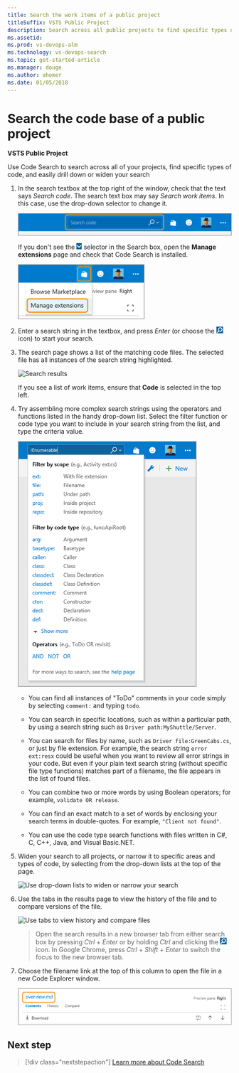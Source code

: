 ```yaml
---
title: Search the work items of a public project  
titleSuffix: VSTS Public Project
description: Search across all public projects to find specific types of code 
ms.assetid:  
ms.prod: vs-devops-alm
ms.technology: vs-devops-search
ms.topic: get-started-article
ms.manager: douge
ms.author: ahomer
ms.date: 01/05/2018
---
```


# Search the code base of a public project

**VSTS Public Project**

Use Code Search to search across all of your projects, find specific types of code,
and easily drill down or widen your search


1. In the search textbox at the top right of the window, check that the text says
   _Search code_. The search text box may say _Search work items_. In this case, use the drop-down selector to change it.

   ![Switching between searching for code and work items](../search/code/_img/get-started/title-bar-search-box-empty-outlined.png)

   If you don't see the ![select search type](../search/_img/_shared/search-select-type-icon.png)
   selector in the Search box, open the **Manage extensions** page 
   and check that Code Search is installed.

   ![Checking that the extension is installed](../search/_img/_shared/goto-marketplace.png)

1. Enter a search string in the textbox, and press _Enter_ (or choose the 
   ![start search icon](../search/_img/_shared/start-search-icon.png) icon) to start your search.

1. The search page shows a list of the matching code files. The selected file has all
   instances of the search string highlighted. 

   ![Search results](../search/code/_img/get-started/search-results-01.png)

   If you see a list of work items, ensure that **Code** is selected in the top left.

1. Try assembling more complex search strings using the operators and functions listed in the handy 
   drop-down list. Select the filter function or code type you want to include in your search string from the
   list, and type the criteria value.

   ![Search from VSTS title bar](../search/code/_img/get-started/title-bar-search-functionlist.png)    

   * You can find all instances of "ToDo" comments in your code simply by selecting `comment:` and typing `todo`. 

   * You can search in specific locations, such as within a particular path, by using a search string such as `Driver path:MyShuttle/Server`. 

   * You can search for files by name, such as `Driver file:GreenCabs.cs`, or just by file extension. For example, the search string 
    `error ext:resx` could be useful when you want to review all error strings in your code. 
    But even if your plain text search string (without specific file type functions) 
    matches part of a filename, the file appears in the list of found files.

   * You can combine two or more words by using Boolean operators; for example, `validate OR release`.

   * You can find an exact match to a set of words by enclosing your search terms in double-quotes. For example, `"Client not found"`. 

   * You can use the code type search functions with files written in C#, C, C++, Java, and Visual Basic.NET.


1. Widen your search to all projects, or narrow it to specific areas and types of code,
   by selecting from the drop-down lists at the top of the page.

   ![Use drop-down lists to widen or narrow your search](../search/code/_img/get-started/select-projects.png)

1. Use the tabs in the results page to view the history of the file and to compare versions of the file.

   ![Use tabs to view history and compare files](../search/code/_img/get-started/compare-tab.png)

   >Open the search results in a new browser tab from either search box by
   pressing _Ctrl_ + _Enter_ or by holding _Ctrl_ and clicking  the
   ![start search icon](../search/_img/_shared/start-search-icon.png) icon.
   In Google Chrome, press _Ctrl_ + _Shift_ + _Enter_ to switch the focus
   to the new browser tab.

1. Choose the filename link at the top of this column to open the file in a new Code Explorer window.

   ![Open the file in Code Explorer](../search/code/_img/get-started/open-in-code-explorer.png)
 
## Next step

> [!div class="nextstepaction"]
> [Learn more about Code Search](../search/code/advanced-search.md?toc=/vsts/public/toc.json&bc=/vsts/public/breadcrumb/toc.json)
